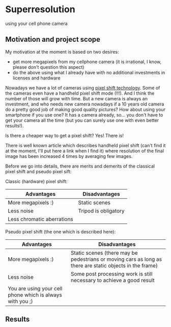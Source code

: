 # Superresolution
using your cell phone camera

## Motivation and project scope

My motivation at the moment is based on two desires:
* get more megapixels from my cellphone camera (it is irrational, I know, please don't question this aspect)
* do the above using what I already have with no additional investments in licenses and hardware

Nowadays we have a lot of cameras using [pixel shift technology](https://en.wikipedia.org/wiki/Pixel_shift). Some of the cameras even have a handheld pixel shift mode (!!!). And I think the number of those will grow with time. But a new camera is always an investment, and who needs new camera nowadays if a 10 years old camera do a pretty good job of making good quality pictures?  How about using your smartphone if you use one? It has a camera already, so... you don't have to get your camera all the time (but you can surely use one with even better results!).

Is there a cheaper way to get a pixel shift? Yes! There is!

There is well known article which describes handheld pixel shift (can't find it at the moment, I'll put here a link when I find it) where resolution of the final image has been increased 4 times by averaging few images.

Before we go into details, there are merits and demerits of the classical pixel shift and pseudo pixel sift:

Classic (hardware) pixel shift:

| Advantages | Disadvantages |
| ----------- | ----------- |
| More megapixels :) | Static scenes |
| Less noise | Tripod is obligatory | 
| Less chromatic aberrations |  |

Pseudo pixel shift (the one which is described here):

| Advantages | Disadvantages |
| ----------- | ----------- |
| More megapixels :) | Static scenes (there may be pedestrians or moving cars as long as there are static objects in the frame) |
| Less noise | Some post processing work is still necessary to achieve a good result | 
| You are using your cell phone which is always with you ;) ||

## Results
